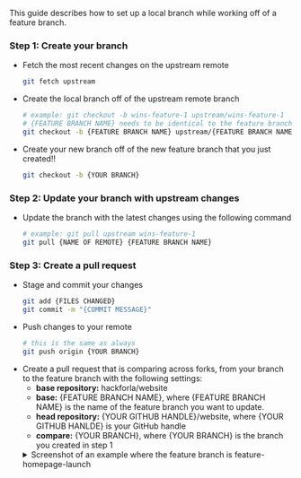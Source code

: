 This guide describes how to set up a local branch while working off of a feature branch.



### Step 1: Create your branch
- Fetch the most recent changes on the upstream remote
    ```bash
    git fetch upstream
    ```
- Create the local branch off of the upstream remote branch
    ```bash
    # example: git checkout -b wins-feature-1 upstream/wins-feature-1
    # {FEATURE BRANCH NAME} needs to be identical to the feature branch name on the upstream remote repo
    git checkout -b {FEATURE BRANCH NAME} upstream/{FEATURE BRANCH NAME}
    ```

- Create your new branch off of the new feature branch that you just created!!
    ```bash
    git checkout -b {YOUR BRANCH}
    ```
### Step 2: Update your branch with upstream changes
- Update the branch with the latest changes using the following command
    ```bash
    # example: git pull upstream wins-feature-1
    git pull {NAME OF REMOTE} {FEATURE BRANCH NAME}
    ```
### Step 3: Create a pull request
- Stage and commit your changes
    ```bash
    git add {FILES CHANGED}
    git commit -m "{COMMIT MESSAGE}"
    ```
- Push changes to your remote
    ```bash
    # this is the same as always
    git push origin {YOUR BRANCH}
    ```
- Create a pull request that is comparing across forks, from your branch to the feature branch with the following settings:
  - **base repository:** hackforla/website
  - **base:** {FEATURE BRANCH NAME}, where {FEATURE BRANCH NAME} is the name of the feature branch you want to update.
  - **head repository:** {YOUR GITHUB HANDLE}/website, where {YOUR GITHUB HANLDE} is your GitHub handle
  - **compare:** {YOUR BRANCH}, where {YOUR BRANCH} is the branch you created in step 1
  <details>
    <summary>Screenshot of an example where the feature branch is feature-homepage-launch</summary>
    <img alt="" src="https://user-images.githubusercontent.com/31293603/179375637-6ec839bc-b62e-4908-a370-d3e686a71724.png">
  </details>

